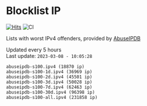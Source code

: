 # Blocklist IP

[![Hits](https://hits.seeyoufarm.com/api/count/incr/badge.svg?url=https%3A%2F%2Fgithub.com%2Fborestad%2Fblocklist-ip%2F&count_bg=%2379C83D&title_bg=%23555555&icon=&icon_color=%23E7E7E7&title=hits&edge_flat=false)](https://hits.seeyoufarm.com)  ![CI](https://img.shields.io/github/workflow/status/borestad/blocklist-ip/CI?style=flat-square)

Lists with worst IPv4 offenders, provided by [AbuseIPDB](https://www.abuseipdb.com/)

<!-- FOOTER-PLACEHOLDER -->
Updated every 5 hours<br>
Last update: `2023-03-08 - 10:05:28`
```
abuseipdb-s100.ipv4 (18870 ip)
abuseipdb-s100-1d.ipv4 (36969 ip)
abuseipdb-s100-2d.ipv4 (45501 ip)
abuseipdb-s100-3d.ipv4 (50028 ip)
abuseipdb-s100-7d.ipv4 (62463 ip)
abuseipdb-s100-30d.ipv4 (96398 ip)
abuseipdb-s100-all.ipv4 (231858 ip)
```
